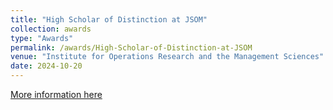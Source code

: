```yaml
---
title: "High Scholar of Distinction at JSOM"
collection: awards
type: "Awards"
permalink: /awards/High-Scholar-of-Distinction-at-JSOM
venue: "Institute for Operations Research and the Management Sciences"
date: 2024-10-20  
---
```


[More information here](https://meetings.informs.org/wordpress/seattle2024/)
